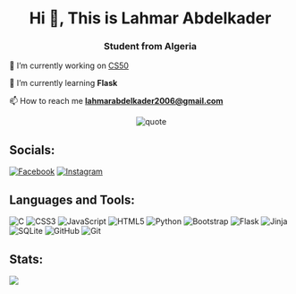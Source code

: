 <h1 align="center">Hi 👋, This is Lahmar Abdelkader</h1>
<h3 align="center">Student from Algeria</h3>

🔭 I’m currently working on [CS50](https://github.com/code50/161894612)

🌱 I’m currently learning **Flask**

📫 How to reach me **lahmarabdelkader2006@gmail.com**

<p align="center">&nbsp;<img src="https://quotes-github-readme.vercel.app/api?type=horizontal&theme=radical" alt="quote" /></p>

## Socials:
[![Facebook](https://img.shields.io/badge/Facebook-%231877F2.svg?logo=Facebook&logoColor=white)](https://www.facebook.com/lahmar.Dzkader/) [![Instagram](https://img.shields.io/badge/Instagram-%23E4405F.svg?logo=Instagram&logoColor=white)](https://www.instagram.com/lahmar_kader/)

## Languages and Tools:
![C](https://img.shields.io/badge/c-%2300599C.svg?style=for-the-badge&logo=c&logoColor=white) ![CSS3](https://img.shields.io/badge/css3-%231572B6.svg?style=for-the-badge&logo=css3&logoColor=white) ![JavaScript](https://img.shields.io/badge/javascript-%23323330.svg?style=for-the-badge&logo=javascript&logoColor=%23F7DF1E) ![HTML5](https://img.shields.io/badge/html5-%23E34F26.svg?style=for-the-badge&logo=html5&logoColor=white) ![Python](https://img.shields.io/badge/python-3670A0?style=for-the-badge&logo=python&logoColor=ffdd54) ![Bootstrap](https://img.shields.io/badge/bootstrap-%238511FA.svg?style=for-the-badge&logo=bootstrap&logoColor=white) ![Flask](https://img.shields.io/badge/flask-%23000.svg?style=for-the-badge&logo=flask&logoColor=white) ![Jinja](https://img.shields.io/badge/jinja-white.svg?style=for-the-badge&logo=jinja&logoColor=black) ![SQLite](https://img.shields.io/badge/sqlite-%2307405e.svg?style=for-the-badge&logo=sqlite&logoColor=white) ![GitHub](https://img.shields.io/badge/github-%23121011.svg?style=for-the-badge&logo=github&logoColor=white) ![Git](https://img.shields.io/badge/git-%23F05033.svg?style=for-the-badge&logo=git&logoColor=white)

## Stats:
![](https://github-readme-stats.vercel.app/api?username=Abdelkader-Lahmar&theme=dark&hide_border=false&include_all_commits=true&count_private=true)<br/>
